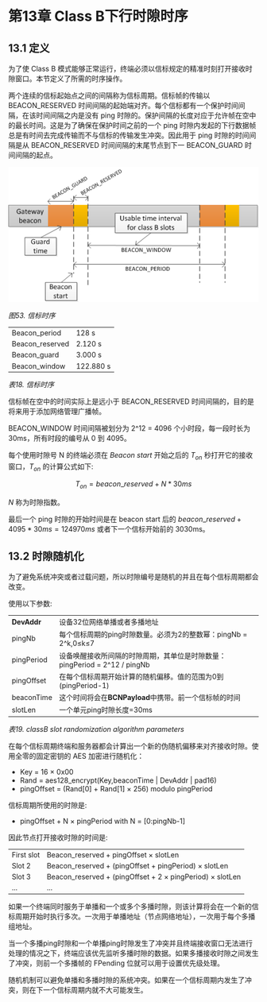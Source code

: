 # 第13章 Class B下行时隙时序

## 13.1 定义

为了使 Class B 模式能够正常运行，终端必须以信标规定的精准时刻打开接收时隙窗口。本节定义了所需的时序操作。

两个连续的信标起始点之间的间隔称为信标周期。信标帧的传输以 BEACON_RESERVED 时间间隔的起始端对齐。每个信标都有一个保护时间间隔，在该时间间隔之内是没有 ping 时隙的。保护间隔的长度对应于允许帧在空中的最长时间。这是为了确保在保护时间之前的一个 ping 时隙内发起的下行数据帧总是有时间去完成传输而不与信标的传输发生冲突。因此用于 ping 时隙的时间间隔是从 BEACON_RESERVED 时间间隔的末尾节点到下一 BEACON_GUARD 时间间隔的起点。

![](./media/Beacon_timing.png)

<i class="lora-table-name">图53. 信标时序</i>

<table>
   <tr>
      <td>Beacon_period</td>
      <td>128 s</td>
   </tr>
   <tr>
      <td>Beacon_reserved</td>
      <td>2.120 s</td>
   </tr>
   <tr>
      <td>Beacon_guard</td>
      <td>3.000 s</td>
   </tr>
   <tr>
      <td>Beacon_window</td>
      <td>122.880 s</td>
   </tr>
</table>
<i class="lora-table-name">表18. 信标时序</i>


信标帧在空中的时间实际上是远小于 BEACON_RESERVED 时间间隔的，目的是将来用于添加网络管理广播帧。

BEACON_WINDOW 时间间隔被划分为 2^12 = 4096 个小时段，每一段时长为 30ms，所有时段的编号从 0 到 4095。

每个使用时隙号 N 的终端必须在 *Beacon start* 开始之后的 $T_{on}$ 秒打开它的接收窗口，$T_{on}$ 的计算公式如下:

$$T_{on} = beacon\_reserved + {N} * {30ms}$$

*N* 称为时隙指数。

最后一个 ping 时隙的开始时间是在 beacon start 后的 $beacon\_reserved + 4095 * 30 ms = 124970ms$ 或者下一个信标开始前的 3030ms。


## 13.2 时隙随机化

为了避免系统冲突或者过载问题，所以时隙编号是随机的并且在每个信标周期都会改变。

使用以下参数:

<table class="lora-table">
   <tr>
      <td><b>DevAddr</b></td>
      <td>设备32位网络单播或者多播地址 </td>
   </tr>
   <tr>
      <td>pingNb</td>
      <td>每个信标周期的ping时隙数量。必须为2的整数幂：pingNb = 2^k,0≤k≤7 </td>
   </tr>
   <tr>
      <td>pingPeriod</td>
      <td>设备唤醒接收所间隔的时隙周期，其单位是时隙数量：pingPeriod = 2^12 / pingNb </td>
   </tr>
   <tr>
      <td>pingOffset</td>
      <td>在每个信标周期开始计算的随机偏移。值的范围为0到(pingPeriod-1) </td>
   </tr>
   <tr>
      <td>beaconTime</td>
      <td>这个时间将会在<b>BCNPayload</b>中携带。前一个信标帧的时间 </td>
   </tr>
   <tr>
      <td>slotLen</td>
      <td>一个单元ping时隙长度=30ms</td>
   </tr>
</table>
<i class="lora-table-name">表19. classB slot randomization algorithm parameters</i>

在每个信标周期终端和服务器都会计算出一个新的伪随机偏移来对齐接收时隙。使用全零的固定密钥的 AES 加密进行随机化：

- Key = 16 × 0x00
- Rand = aes128_encrypt(Key,beaconTime | DevAddr | pad16)
- pingOffset = (Rand[0] + Rand[1] × 256) modulo pingPeriod

信标周期所使用的时隙是:

- pingOffset + N × pingPeriod with N = [0:pingNb-1]

因此节点打开接收时隙的时间是:

<table class="lora-table">
   <tr>
      <td>First slot</td>
      <td>Beacon_reserved + pingOffset × slotLen</td>
   </tr>
   <tr>
      <td>Slot 2</td>
      <td>Beacon_reserved + (pingOffset + pingPeriod) × slotLen</td>
   </tr>
   <tr>
      <td>Slot 3</td>
      <td>Beacon_reserved + (pingOffset + 2 × pingPeriod) × slotLen</td>
   </tr>
   <tr>
      <td>...</td>
      <td>...</td>
   </tr>
</table>

如果一个终端同时服务于单播和一个或多个多播时隙，则该计算将会在一个新的信标周期开始时执行多次。一次用于单播地址（节点网络地址），一次用于每个多播组地址。

当一个多播ping时隙和一个单播ping时隙发生了冲突并且终端接收窗口无法进行处理的情况之下，终端应该优先监听多播时隙的数据。如果多播接收时隙之间发生了冲突，则前一个多播帧的 FPending 位就可以用于设置优先级处理。

随机机制可以避免单播和多播时隙的系统冲突。如果在一个信标周期内发生了冲突，则在下一个信标周期内就不大可能发生。

